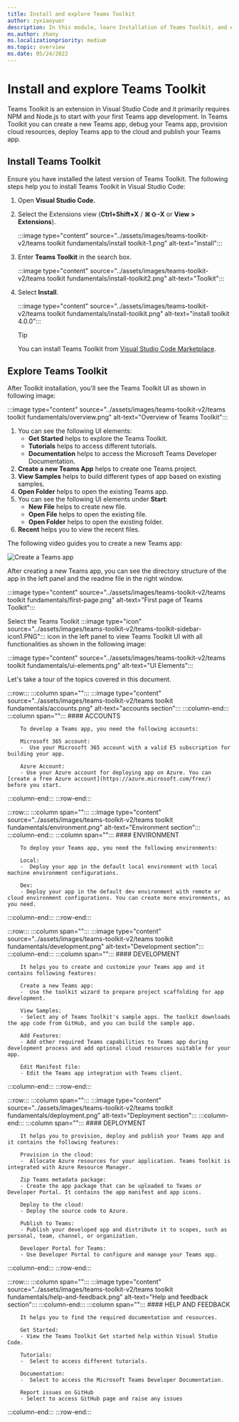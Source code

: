 ```yaml
---
title: Install and explore Teams Toolkit 
author: zyxiaoyuer
description: In this module, learn Installation of Teams Toolkit, and explore Teams Toolkit
ms.author: zhany
ms.localizationpriority: medium
ms.topic: overview
ms.date: 05/24/2022
---
```


# Install and explore Teams Toolkit

Teams Toolkit is an extension in Visual Studio Code and it primarily requires NPM and Node.js to start with your first Teams app development. In Teams Toolkit you can create a new Teams app, debug your Teams app, provision cloud resources, deploy Teams app to the cloud and publish your Teams app.

## Install Teams Toolkit

Ensure you have installed the latest version of Teams Toolkit. The following steps help you to install Teams Toolkit in Visual Studio Code:

1. Open **Visual Studio Code.**
1. Select the Extensions view (**Ctrl+Shift+X** / **⌘⇧-X** or **View > Extensions**).

   :::image type="content" source="../assets/images/teams-toolkit-v2/teams toolkit fundamentals/install toolkit-1.png" alt-text="install":::

1. Enter **Teams Toolkit** in the search box.

   :::image type="content" source="../assets/images/teams-toolkit-v2/teams toolkit fundamentals/install-toolkit2.png" alt-text="Toolkit":::

1. Select **Install**.
  
   :::image type="content" source="../assets/images/teams-toolkit-v2/teams toolkit fundamentals/install-toolkit.png" alt-text="install toolkit 4.0.0":::

   > [!TIP]
   > You can install Teams Toolkit from [Visual Studio Code Marketplace](https://marketplace.visualstudio.com/items?itemName=TeamsDevApp.ms-teams-vscode-extension).

## Explore Teams Toolkit

After Toolkit installation, you'll see the Teams Toolkit UI as shown in following image:

:::image type="content" source="../assets/images/teams-toolkit-v2/teams toolkit fundamentals/overview.png" alt-text="Overview of Teams Toolkit":::

1. You can see the following UI elements:
   * **Get Started** helps to explore the Teams Toolkit.
   * **Tutorials** helps to access different tutorials.
   * **Documentation** helps to access the Microsoft Teams Developer Documentation.
1. **Create a new Teams App** helps to create one Teams project.
1. **View Samples** helps to build different types of app based on existing samples.
1. **Open Folder** helps to open the existing Teams app.
1. You can see the following UI elements under **Start**:
   * **New File** helps to create new file.
   * **Open File** helps to open the existing file.
   * **Open Folder** helps to open the existing folder.
1. **Recent** helps you to view the recent files.

The following video guides you to create a new Teams app:

   ![Create a Teams app](~/assets/videos/javascript-tab-app1.gif)

After creating a new Teams app, you can see the directory structure of the app in the left panel and the readme file in the right window.

:::image type="content" source="../assets/images/teams-toolkit-v2/teams toolkit fundamentals/first-page.png" alt-text="First page of Teams Toolkit":::

Select the Teams Toolkit :::image type="icon" source="../assets/images/teams-toolkit-v2/teams-toolkit-sidebar-icon1.PNG"::: icon in the left panel to view Teams Toolkit UI with all functionalities as shown in the following image:

:::image type="content" source="../assets/images/teams-toolkit-v2/teams toolkit fundamentals/ui-elements.png" alt-text="UI Elements":::

Let's take a tour of the topics covered in this document.

:::row:::
   :::column span="":::
      :::image type="content" source="../assets/images/teams-toolkit-v2/teams toolkit fundamentals/accounts.png" alt-text="accounts section":::
   :::column-end:::
   :::column span="":::
      #### ACCOUNTS

        To develop a Teams app, you need the following accounts:
        
        Microsoft 365 account:
        -  Use your Microsoft 365 account with a valid E5 subscription for building your app.

        Azure Account:
        - Use your Azure account for deploying app on Azure. You can [create a free Azure account](https://azure.microsoft.com/free/) before you start.
   :::column-end:::
:::row-end:::

:::row:::
   :::column span="":::
      :::image type="content" source="../assets/images/teams-toolkit-v2/teams toolkit fundamentals/environment.png" alt-text="Environment section":::
   :::column-end:::
   :::column span="":::
      #### ENVIRONMENT

        To deploy your Teams app, you need the following environments:
        
        Local:
        -  Deploy your app in the default local environment with local machine environment configurations.

        Dev:
        - Deploy your app in the default dev environment with remote or cloud environment configurations. You can create more environments, as you need.
   :::column-end:::
:::row-end:::

:::row:::
   :::column span="":::
      :::image type="content" source="../assets/images/teams-toolkit-v2/teams toolkit fundamentals/development.png" alt-text="Development section":::
   :::column-end:::
   :::column span="":::
      #### DEVELOPMENT

        It helps you to create and customize your Teams app and it contains following features:
        
        Create a new Teams app:
        -  Use the toolkit wizard to prepare project scaffolding for app development.

        View Samples:
        - Select any of Teams Toolkit's sample apps. The toolkit downloads the app code from GitHub, and you can build the sample app.
        
        Add Features:
        - Add other required Teams capabilities to Teams app during development process and add optional cloud resources suitable for your app.
       
        Edit Manifest file:
        - Edit the Teams app integration with Teams client.
   :::column-end:::
:::row-end:::

:::row:::
   :::column span="":::
      :::image type="content" source="../assets/images/teams-toolkit-v2/teams toolkit fundamentals/deployment.png" alt-text="Deployment section":::
   :::column-end:::
   :::column span="":::
      #### DEPLOYMENT

        It helps you to provision, deploy and publish your Teams app and it contains the following features:
        
        Provision in the cloud:
        -  Allocate Azure resources for your application. Teams Toolkit is integrated with Azure Resource Manager.

        Zip Teams metadata package:
        - Create the app package that can be uploaded to Teams or Developer Portal. It contains the app manifest and app icons.
        
        Deploy to the cloud:
        - Deploy the source code to Azure.
       
        Publish to Teams:
        - Publish your developed app and distribute it to scopes, such as personal, team, channel, or organization.
        
        Developer Portal for Teams:
        - Use Developer Portal to configure and manage your Teams app. 
   :::column-end:::
:::row-end:::

:::row:::
   :::column span="":::
      :::image type="content" source="../assets/images/teams-toolkit-v2/teams toolkit fundamentals/help-and-feedback.png" alt-text="Help and feedback section":::
   :::column-end:::
   :::column span="":::
      #### HELP AND FEEDBACK

        It helps you to find the required documentation and resources.
        
        Get Started:
        - View the Teams Toolkit Get started help within Visual Studio Code.

        Tutorials:
        -  Select to access different tutorials.
        
        Documentation:
        -  Select to access the Microsoft Teams Developer Documentation.
       
        Report issues on GitHub
        - Select to access GitHub page and raise any issues
   :::column-end:::
:::row-end:::
<!--  
|Section|Features|Details
|---------|---------|--------|
| **1. ACCOUNTS** | &nbsp; | &nbsp; |
| &nbsp; |Microsoft 365 account|  Use your Microsoft 365 account with a valid E5 subscription for building your app.|
| &nbsp; | Azure Account |  Use your Azure account for deploying app on Azure. You can [create a free Azure account](https://azure.microsoft.com/free/) before you start.|
|**2.ENVIRONMENT** |  &nbsp; | &nbsp;|
| &nbsp; |Local |Deploy your app in the default local environment with local machine environment configurations.|
| &nbsp; | Dev |Deploy your app in the default dev environment with remote or cloud environment configurations. You can create more environments, as you need.|
| **3.DEVELOPMENT** | &nbsp; | &nbsp; |
| &nbsp; | Create a new Teams app | Teams Toolkit helps you to create and customize your Teams app project that makes the Teams app development work simpler. Create a new Teams app helps you to start with Teams app development by creating new Teams project using Teams Toolkit either by using **Create new project**|
| &nbsp; | View Samples | Select any of Teams Toolkit's sample apps. The toolkit downloads the app code from GitHub, and you can build the sample app.|
| &nbsp; | Add Features | It helps you to add additional Teams capabilities such as **Tab** or **Bot** or **Message extension** or **Command bot** or **Notification bot**, or **SSO enabled tab** optionally add Azure resources such as **Azure SQL Database** or **Azure Key Vault**, or **Azure function** or **Azure API Management** which fits your development needs to your current Teams app. You can also add **API connection** or **Single Sign-on** or **CI/CD workflows** for your Teams app.
| &nbsp; | Edit Manifest file | It helps you customize manifest file based on the app requirements |
| **4.DEPLOYMENT** | &nbsp; | &nbsp; |
| &nbsp;| Provision in the cloud | Allocate Azure resources for your application. Teams Toolkit is integrated with Azure Resource Manager.|
| &nbsp; | Zip Teams metadata package| Create the app package that can be uploaded to Teams or Developer Portal. It contains the app manifest and app icons. |
| &nbsp; | Deploy to the cloud| Deploy the source code to Azure.|
| &nbsp; | Publish to Teams| Publish your developed app and distribute it to scopes, such as personal, team, channel, or organization.|
| &nbsp; | Developer Portal for Teams| It is the primary tool for configuring, distributing, and managing your Microsoft Teams apps. You can collaborate with colleagues on your app, set up runtime environments, and much more. |
| **5.HELP AND FEEDBACK** | &nbsp; | &nbsp; |
| &nbsp; | Get Started |  View the Teams Toolkit Get started help within Visual Studio Code.|
| &nbsp; | Tutorials| Select to access different tutorials.|
| &nbsp; | Documentation| Select to access the Microsoft Teams Developer Documentation.|
| &nbsp; | Report issues on GitHub| It helps to get **Quick support** from product expert. Browse the existing issues before you create a new one, or visit [StackOverflow tag `teams-toolkit`](https://stackoverflow.com/questions/tagged/teams-toolkit) to submit feedback.|
| **6.Explorer** | &nbsp; | &nbsp; |
 &nbsp; | &nbsp; | It helps to view the directory structure of your app.|
| **7.Run and Debug** | &nbsp; | &nbsp; |
 &nbsp; | &nbsp; | To start the local or remote debug process.|
-->